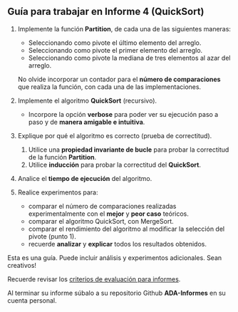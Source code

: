 ## Guía para trabajar en Informe 4 (QuickSort)
1. Implemente la función **Partition**, de cada una de las siguientes maneras:
    - Seleccionando como pivote el último elemento del arreglo.
    - Seleccionando como pivote el primer elemento del arreglo.
    - Seleccionando como pivote la mediana de tres elementos al azar del arreglo.
    
    No olvide incorporar un contador para el **número de comparaciones** que realiza la función, con cada una de las implementaciones.

2. Implemente el algoritmo **QuickSort** (recursivo). 
    - Incorpore la opción **verbose** para poder ver su ejecución paso a paso y de **manera amigable e intuitiva**.

3. Explique por qué el algoritmo es correcto (prueba de correctitud). 
    1. Utilice una **propiedad invariante de bucle** para probar la correctitud de la función **Partition**.
    2. Utilice **inducción** para probar la correctitud del **QuickSort**.
   
4. Analice el **tiempo de ejecución** del algoritmo.

6. Realice experimentos para:
    - comparar el número de comparaciones realizadas experimentalmente con el **mejor** y **peor caso** teóricos.
    - comparar el algoritmo QuickSort, con MergeSort.
    - comparar el rendimiento del algoritmo al modificar la selección del pivote (punto 1).
    - recuerde **analizar** y **explicar** todos los resultados obtenidos.

Esta es una guía. Puede incluir análisis y experimentos adicionales. Sean creativos!

Recuerde revisar los [criterios de evaluación para informes](https://github.com/rilianx/ADA/blob/main/Gu%C3%ADas%20para%20Informes/CriteriosEvaluacion.md).

Al terminar su informe súbalo a su repositorio Github **ADA-Informes** en su cuenta personal.
